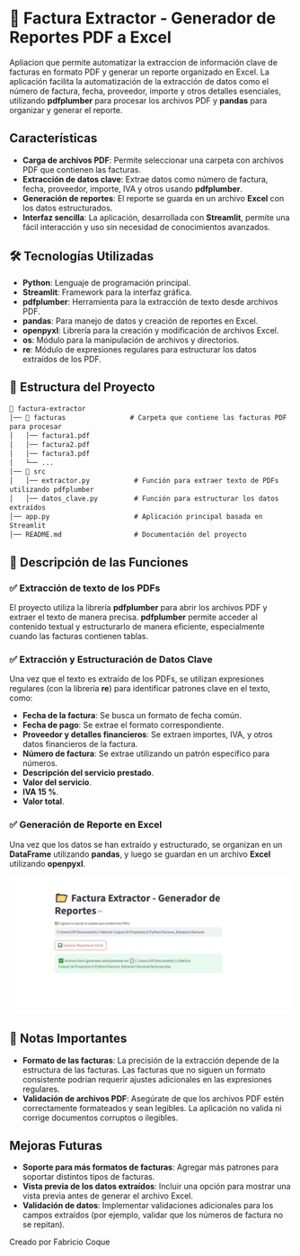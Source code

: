 # 📂 Factura Extractor - Generador de Reportes PDF a Excel 

Apliacion que permite automatizar la extraccion de información clave de facturas en formato PDF y generar un reporte organizado en Excel. La aplicación facilita la automatización de la extracción de datos como el número de factura, fecha, proveedor, importe y otros detalles esenciales, utilizando **pdfplumber** para procesar los archivos PDF y **pandas** para organizar y generar el reporte.

##  Características
- **Carga de archivos PDF**: Permite seleccionar una carpeta con archivos PDF que contienen las facturas.
- **Extracción de datos clave**: Extrae datos como número de factura, fecha, proveedor, importe, IVA y otros usando **pdfplumber**.
- **Generación de reportes**: El reporte se guarda en un archivo **Excel** con los datos estructurados.
- **Interfaz sencilla**: La aplicación, desarrollada con **Streamlit**, permite una fácil interacción y uso sin necesidad de conocimientos avanzados.

## 🛠️ Tecnologías Utilizadas
- **Python**: Lenguaje de programación principal.
- **Streamlit**: Framework para la interfaz gráfica.
- **pdfplumber**: Herramienta para la extracción de texto desde archivos PDF.
- **pandas**: Para manejo de datos y creación de reportes en Excel.
- **openpyxl**: Librería para la creación y modificación de archivos Excel.
- **os**: Módulo para la manipulación de archivos y directorios.
- **re**: Módulo de expresiones regulares para estructurar los datos extraídos de los PDF.

## 📂 Estructura del Proyecto

```
📂 factura-extractor
│── 📂 facturas                # Carpeta que contiene las facturas PDF para procesar
│   │── factura1.pdf
│   │── factura2.pdf
│   │── factura3.pdf
│   └── ...
│── 📂 src
│   │── extractor.py           # Función para extraer texto de PDFs utilizando pdfplumber
│   │── datos_clave.py         # Función para estructurar los datos extraídos
│── app.py                     # Aplicación principal basada en Streamlit
│── README.md                  # Documentación del proyecto
```

## 📝 Descripción de las Funciones

### ✅ Extracción de texto de los PDFs
El proyecto utiliza la librería **pdfplumber** para abrir los archivos PDF y extraer el texto de manera precisa. **pdfplumber** permite acceder al contenido textual y estructurarlo de manera eficiente, especialmente cuando las facturas contienen tablas.

### ✅ Extracción y Estructuración de Datos Clave
Una vez que el texto es extraído de los PDFs, se utilizan expresiones regulares (con la librería **re**) para identificar patrones clave en el texto, como:

- **Fecha de la factura**: Se busca un formato de fecha común.
- **Fecha de pago**: Se extrae el formato correspondiente.
- **Proveedor y detalles financieros**: Se extraen importes, IVA, y otros datos financieros de la factura.
- **Número de factura**: Se extrae utilizando un patrón específico para números.
- **Descripción del servicio prestado**.
- **Valor del servicio**.
- **IVA 15 %**.
- **Valor total**.

### ✅ Generación de Reporte en Excel
Una vez que los datos se han extraído y estructurado, se organizan en un **DataFrame** utilizando **pandas**, y luego se guardan en un archivo **Excel** utilizando **openpyxl**.

![Resultado Aplicacion](imagenes/app.JPG)

## 📌 Notas Importantes
- **Formato de las facturas**: La precisión de la extracción depende de la estructura de las facturas. Las facturas que no siguen un formato consistente podrían requerir ajustes adicionales en las expresiones regulares.
- **Validación de archivos PDF**: Asegúrate de que los archivos PDF estén correctamente formateados y sean legibles. La aplicación no valida ni corrige documentos corruptos o ilegibles.

## Mejoras Futuras
- **Soporte para más formatos de facturas**: Agregar más patrones para soportar distintos tipos de facturas.
- **Vista previa de los datos extraídos**: Incluir una opción para mostrar una vista previa antes de generar el archivo Excel.
- **Validación de datos**: Implementar validaciones adicionales para los campos extraídos (por ejemplo, validar que los números de factura no se repitan).


Creado por Fabricio Coque
